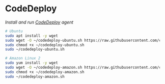 # CodeDeploy

_Install and run [CodeDeploy](https://aws.amazon.com/codedeploy/) agent_

```sh
# Ubuntu
sudo apt install -y wget
sudo wget -O ~/codedeploy-ubuntu.sh https://raw.githubusercontent.com/chiefmikey/scripts/main/codedeploy/codedeploy-ubuntu.sh
sudo chmod +x ~/codedeploy-ubuntu.sh
sudo ~/codedeploy-ubuntu.sh
```

```sh
# Amazon Linux 2
sudo yum install -y wget
sudo wget -O ~/codedeploy-amazon.sh https://raw.githubusercontent.com/chiefmikey/scripts/main/codedeploy/codedeploy-amazon.sh
sudo chmod +x ~/codedeploy-amazon.sh
sudo ~/codedeploy-amazon.sh
```
